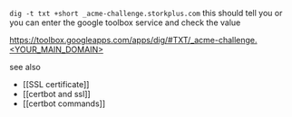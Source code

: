 `dig -t txt +short _acme-challenge.storkplus.com` this should tell you or you can enter the google toolbox service and check the value 

https://toolbox.googleapps.com/apps/dig/#TXT/_acme-challenge.<YOUR_MAIN_DOMAIN>

see also
- [[SSL certificate]]
- [[certbot and ssl]]
- [[certbot commands]]